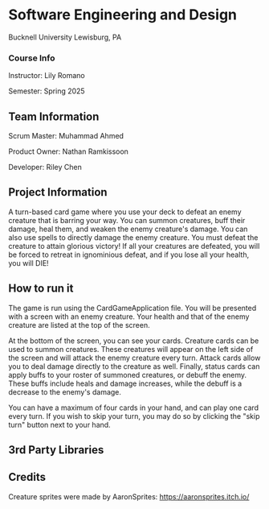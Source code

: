 # Software Engineering and Design
Bucknell University
Lewisburg, PA

### Course Info
Instructor: Lily Romano

Semester: Spring 2025

## Team Information
Scrum Master: Muhammad Ahmed

Product Owner: Nathan Ramkissoon

Developer: Riley Chen


## Project Information
A turn-based card game where you use your deck to defeat an enemy creature that is barring your way. 
You can summon creatures, buff their damage, heal them, and weaken the enemy creature's damage. You can 
also use spells to directly damage the enemy creature. You must defeat the creature to attain glorious victory! 
If all your creatures are defeated, you will be forced to retreat in ignominious defeat, and if you lose all 
your health, you will DIE!

## How to run it
The game is run using the CardGameApplication file. You will be presented with a screen with an enemy creature. Your 
health and that of the enemy creature are listed at the top of the screen. 

At the bottom of the screen, you can see your cards. Creature cards can be used to summon creatures. These creatures will 
appear on the left side of the screen and will attack the enemy creature every turn. Attack cards allow you to deal damage 
directly to the creature as well. Finally, status cards can apply buffs to your roster of summoned creatures, or debuff 
the enemy. These buffs include heals and damage increases, while the debuff is a decrease to the enemy's damage. 

You can have a maximum of four cards in your hand, and can play one card every turn. If you wish to skip your turn, you 
may do so by clicking the "skip turn" button next to your hand. 

## 3rd Party Libraries

## Credits
Creature sprites were made by AaronSprites: https://aaronsprites.itch.io/
